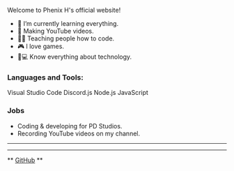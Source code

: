 Welcome to Phenix H's official website!

- 🌱 I’m currently learning everything.
- 💎 Making YouTube videos.
- 👩‍💻 Teaching people how to code.
- 🎮 I love games.
- 📱💻 Know everything about technology.

### Languages and Tools:

Visual Studio Code
Discord.js
Node.js
JavaScript

### Jobs
- Coding & developing for PD Studios.
- Recording YouTube videos on my channel.

---

---

** [GitHub](github.com/GHPhenixH) **
